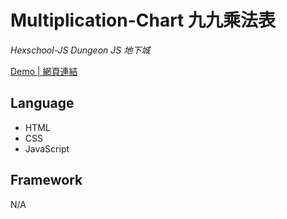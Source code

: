 # Multiplication-Chart 九九乘法表
*Hexschool-JS Dungeon JS 地下城*

<a href="https://kevinshu1995.github.io/hex-js-001-multiplication-chart/">Demo | 網頁連結</a>

## Language
<ul>
 <li>HTML</li>
 <li>CSS</li>
 <li>JavaScript</li>
</ul>

## Framework
N/A
